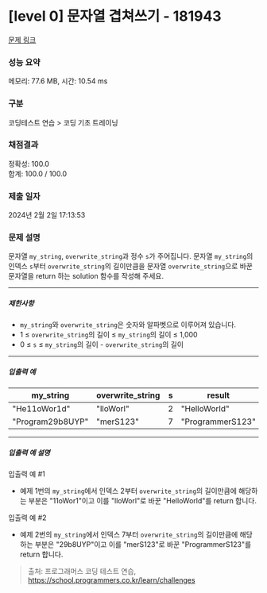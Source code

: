 # [level 0] 문자열 겹쳐쓰기 - 181943 

[문제 링크](https://school.programmers.co.kr/learn/courses/30/lessons/181943) 

### 성능 요약

메모리: 77.6 MB, 시간: 10.54 ms

### 구분

코딩테스트 연습 > 코딩 기초 트레이닝

### 채점결과

정확성: 100.0<br/>합계: 100.0 / 100.0

### 제출 일자

2024년 2월 2일 17:13:53

### 문제 설명

<p>문자열 <code>my_string</code>, <code>overwrite_string</code>과 정수 <code>s</code>가 주어집니다. 문자열 <code>my_string</code>의 인덱스 <code>s</code>부터 <code>overwrite_string</code>의 길이만큼을 문자열 <code>overwrite_string</code>으로 바꾼 문자열을 return 하는 solution 함수를 작성해 주세요.</p>

<hr>

<h5>제한사항</h5>

<ul>
<li><code>my_string</code>와 <code>overwrite_string</code>은 숫자와 알파벳으로 이루어져 있습니다.</li>
<li>1 ≤ <code>overwrite_string</code>의 길이 ≤ <code>my_string</code>의 길이 ≤ 1,000</li>
<li>0 ≤ <code>s</code> ≤ <code>my_string</code>의 길이 - <code>overwrite_string</code>의 길이</li>
</ul>

<hr>

<h5>입출력 예</h5>
<table class="table">
        <thead><tr>
<th>my_string</th>
<th>overwrite_string</th>
<th>s</th>
<th>result</th>
</tr>
</thead>
        <tbody><tr>
<td>"He11oWor1d"</td>
<td>"lloWorl"</td>
<td>2</td>
<td>"HelloWorld"</td>
</tr>
<tr>
<td>"Program29b8UYP"</td>
<td>"merS123"</td>
<td>7</td>
<td>"ProgrammerS123"</td>
</tr>
</tbody>
      </table>
<hr>

<h5>입출력 예 설명</h5>

<p>입출력 예 #1</p>

<ul>
<li>예제 1번의 <code>my_string</code>에서 인덱스 2부터 <code>overwrite_string</code>의 길이만큼에 해당하는 부분은 "11oWor1"이고 이를 "lloWorl"로 바꾼 "HelloWorld"를 return 합니다.</li>
</ul>

<p>입출력 예 #2</p>

<ul>
<li>예제 2번의 <code>my_string</code>에서 인덱스 7부터 <code>overwrite_string</code>의 길이만큼에 해당하는 부분은 "29b8UYP"이고 이를 "merS123"로 바꾼 "ProgrammerS123"를 return 합니다.</li>
</ul>


> 출처: 프로그래머스 코딩 테스트 연습, https://school.programmers.co.kr/learn/challenges